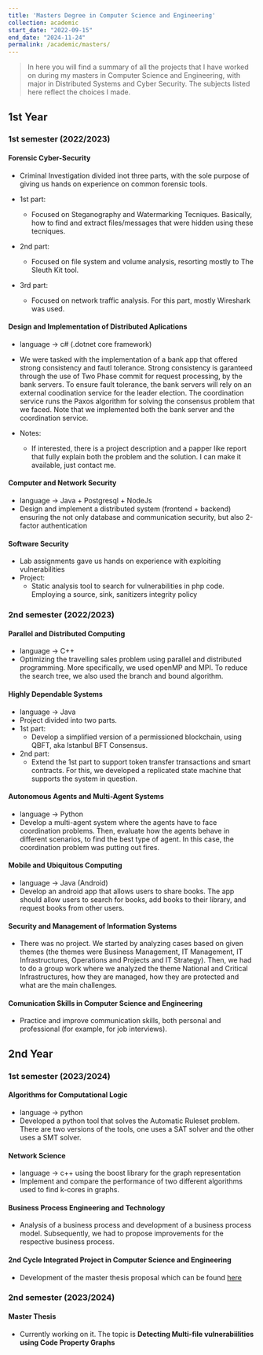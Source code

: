 ```yaml
---
title: 'Masters Degree in Computer Science and Engineering'
collection: academic
start_date: "2022-09-15"
end_date: "2024-11-24"
permalink: /academic/masters/
---
```


> In here you will find a summary of all the projects that I have worked on during my masters in Computer Science and Engineering, with major in Distributed Systems and Cyber Security. The subjects listed here reflect the choices I made.

## 1st Year

### 1st semester (2022/2023)

#### Forensic Cyber-Security

- Criminal Investigation divided inot three parts, with the sole purpose of giving us hands on experience on common forensic tools.
- 1st part:  
  
  - Focused on Steganography and Watermarking Tecniques. Basically, how to find and extract files/messages that were hidden using these tecniques.

- 2nd part:

  - Focused on file system and volume analysis, resorting mostly to The Sleuth Kit tool.

- 3rd part:

  - Focused on network traffic analysis. For this part, mostly Wireshark was used.

#### Design and Implementation of Distributed Aplications

- language -> c# (.dotnet core framework)
- We were tasked with the implementation of a bank app that offered strong consistency and fautl tolerance. Strong consistency is garanteed through the use of Two Phase commit for request processing, by the bank servers. To ensure fault tolerance, the bank servers will rely on an external coodination service for the leader election. The coordination service runs the Paxos algorithm for solving the consensus problem that we faced. Note that we implemented both the bank server and the coordination service.

- Notes:
  - If interested, there is a project description and a papper like report that fully explain both the problem and the solution. I can make it available, just contact me.

#### Computer and Network Security

- language -> Java + Postgresql + NodeJs
- Design and implement a distributed system (frontend + backend) ensuring the not only database and communication security, but also 2-factor authentication

#### Software Security

- Lab assignments gave us hands on experience with exploiting vulnerabilities
- Project:
  - Static analysis tool to search for vulnerabilities in php code. Employing a source, sink, sanitizers integrity policy
  
### 2nd semester (2022/2023)

#### Parallel and Distributed Computing

- language -> C++
- Optimizing the travelling sales problem using parallel and distributed programming. More specifically, we used openMP and MPI. To reduce the search tree, we also used the branch and bound algorithm.
  
#### Highly Dependable Systems

- language -> Java
- Project divided into two parts.
- 1st part:
  - Develop a simplified version of a permissioned blockchain, using QBFT, aka Istanbul BFT Consensus.
- 2nd part:
  - Extend the 1st part to support token transfer transactions and smart contracts. For this, we developed a replicated state machine that supports the system in question.

#### Autonomous Agents and Multi-Agent Systems

- language -> Python
- Develop a multi-agent system where the agents have to face coordination problems. Then, evaluate how the agents behave in different scenarios, to find the best type of agent. In this case, the coordination problem was putting out fires.

#### Mobile and Ubiquitous Computing

- language -> Java (Android)
- Develop an android app that allows users to share books. The app should allow users to search for books, add books to their library, and request books from other users.

#### Security and Management of Information Systems

- There was no project. We started by analyzing cases based on given themes (the themes were Business Management, IT Management, IT Infrastructures, Operations and Projects and IT Strategy). Then, we had to do a group work where we analyzed the theme National and Critical Infrastructures, how they are managed, how they are protected and what are the main challenges.

#### Comunication Skills in Computer Science and Engineering

- Practice and improve communication skills, both personal and professional (for example, for job interviews).

## 2nd Year

### 1st semester (2023/2024)

#### Algorithms for Computational Logic

- language -> python
- Developed a python tool that solves the Automatic Ruleset problem. There are two versions of the tools, one uses a SAT solver and the other uses a SMT solver.

#### Network Science

- language -> c++ using the boost library for the graph representation
- Implement and compare the performance of two different algorithms used to find k-cores in graphs.

#### Business Process Engineering and Technology

- Analysis of a business process and development of a business process model. Subsequently, we had to propose improvements for the respective business process.
  
#### 2nd Cycle Integrated Project in Computer Science and Engineering

- Development of the master thesis proposal which can be found [here](./publications/Detecting_Multi_file_Vulnerabilities_Using_Code_Property_Graphs.pdf)

### 2nd semester (2023/2024)

#### Master Thesis

- Currently working on it. The topic is **Detecting Multi-file vulnerabiilities using Code Property Graphs**
